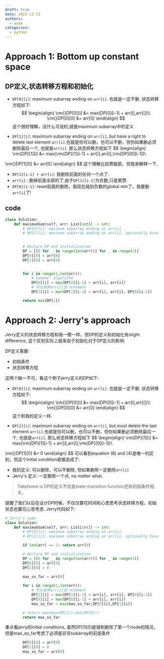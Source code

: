 ```yaml
---
draft: true
date: 2023-11-13
authors:
  - adam
categories:
  - python
---
```


# Approach 1: Bottom up constant space

## DP定义,状态转移方程和初始化

- `DP[0][i]`: maximum subarray ending on `arr[i]`. 也就是一定不删. 状态转移方程如下:
$$
\begin{align}
\rm{}DP[0][i] &= max(DP[0][i-1] + arr[i],arr[i])\\
\rm{}DP[0][0] &= arr[0]
\end{align}
$$
这个很好理解，没什么可说的,就是maximum subarray中的定义

- `DP[1][i]`: maximum subarray ending on `arr[i]`, but have a right to delete last element `arr[i]`.也就是你可以删，也可以不删，但你如果删必须删除最后一个, 也就是`arr[i]`. 那么状态转移方程如下
$$
\begin{align}
\rm{DP}[1][i] &= max(\rm{DP}[1][i-1] + arr[i],arr[i],\rm{DP}[0][i-1])\\

\rm{}DP[1][0] &= arr[0]
\end{align}
$$
这个理解比较费脑筋，但我来解释一下,
- `DP[1][i-1] + arr[i]`: 我删除前面的任何一个点了.
- `arr[i]` : 删掉前面全部的了,由于`DP[1][i-1]`为负数,只是累赘.
- `DP[0][i-1]`: reset前面的删除，我现在碰到负数的global min了，我要删`arr[i]`了!


## code

```python
class Solution:
    def maximumSum(self, arr: List[int]) -> int:
        # DP[0][i]: maximum subarray ending on arr[i].
        # DP[1][i]: maximum subarray ending on arr[i], optionally have the right to drop the arr[i].

        
        # declare DP and initialization
        DP = [[0 for _ in range(len(arr))] for _ in range(2)]
        DP[0][0] = arr[0]
        DP[1][0] = arr[0]
        

        for i in range(1,len(arr)):
            # kadane' algorithm
            DP[0][i] = max(DP[0][i-1] + arr[i], arr[i])
            # 可以舍弃arr[i]这一element 
            DP[1][i] = max(DP[1][i-1] + arr[i], arr[i], DP[0][i-1])

        return max(DP[1])
```


# Approach 2: Jerry's approach
Jerry定义的状态转移方程和我一模一样，但DP的定义和初始化有slight difference, 这个区别实际上就来自于初始化对于DP定义的影响.

DP定义需要:
- 初始条件
- 状态转移方程

这两个缺一不可，看这个例子jerry定义的DP如下:

- `DP[0][i]`: maximum subarray ending on `arr[i]`. 也就是一定不删. 状态转移方程如下:
$$
\begin{align}
\rm{}DP[0][i] &= max(DP[0][i-1] + arr[i],arr[i])\\
\rm{}DP[0][0] &= arr[0]
\end{align}
$$
这个和我的定义一样.

- `DP[1][i]`: maximum subarray ending on `arr[i]`, but must delete the last element `arr[i]`.也就是你可以删，也可以不删，但你如果删必须删除最后一个, 也就是`arr[i]`. 那么状态转移方程如下
$$
\begin{align}
\rm{DP}[1][i] &= max(\rm{DP}[1][i-1] + arr[i],arr[i],\rm{DP}[0][i-1])\\

\rm{}DP[1][0] &= 0
\end{align}
$$
可以看到equation (8) and (4)是唯一的区别，但这个initial condition直接造成了:
- 我的定义: 可以删除，可以不删除, 但如果删除一定删除`arr[i]`
- Jerry's 定义: 一定删除一个点, no matter what.
 
> Takehome is DP的定义不仅是state-transition function还和初始条件相关。

提醒了我们以后在设计DP时候，不仅仅要花时间和心思思考状态转移方程，初始状态也要花心思考虑. Jerry代码如下:

```python
# Jerry's code 
class Solution:
    def maximumSum(self, arr: List[int]) -> int:
        # DP[0][i]: maximum subarray ending on arr[i].
        # DP[1][i]: maximum subarray ending on arr[i], optionally have the right to drop the arr[i].

        if len(arr) == 1: return arr[0]        

        # declare DP and initialization
        DP = [[0 for _ in range(len(arr))] for _ in range(2)]
        DP[0][0] = arr[0]
        DP[1][0] = 0
        
        max_so_far = arr[0]

        for i in range(1,len(arr)):
            # 可以舍弃arr[i]这一element 
            DP[1][i] = max(DP[1][i-1] + arr[i], arr[i], DP[0][i-1])
            DP[0][i] = max(DP[0][i-1] + arr[i], arr[i])
            max_so_far = max(max_so_far,DP[0][i],DP[1][i])

        # return max(max(DP[1]),max(DP[0]))
        return max_so_far
```

重点看jerry的initial conditions, 虽然DP[1][0]是强制删除了第一个node的情况，但是max_so_far考虑了必须是非空subarray的前提条件

```python
        DP[0][0] = arr[0]
        DP[1][0] = 0
        max_so_far = arr[0]
```